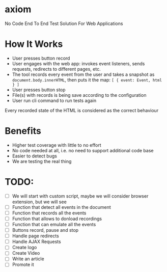# axiom
No Code End To End Test Solution For Web Applications

# How It Works

- User presses button record
- User engages with the web app: invokes event listeners, sends requests, redirects to different pages, etc.
- The tool records every event from the user and takes a snapshot as `document.body.innerHTML`, then puts it the map: `[ { event: Event, html } ]`
- User presses button stop
- File(s) with records is being save according to the configuration
- User run cli command to run tests again

Every recorded state of the HTML is considered as the correct behaviour

# Benefits

- Higher test coverage with little to no effort
- No code needed at all, i.e. no need to support additional code base
- Easier to detect bugs
- We are testing the real thing

# TODO:

- [ ] We will start with custom script, maybe we will consider browser extension, but we will see
- [ ] Function that detect all events in the document
- [ ] Function that records all the events
- [ ] Function that allows to donload recordings
- [ ] Function that can emulate all the events
- [ ] Buttons record, pause and stop
- [ ] Handle page redirects
- [ ] Handle AJAX Requests
- [ ] Create logo
- [ ] Create Video
- [ ] Write an article
- [ ] Promote it
